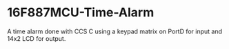 # 16F887MCU-Time-Alarm
A time alarm done with CCS C using a keypad matrix on PortD for input and 14x2 LCD for output.
